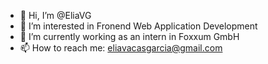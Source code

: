 - 👋 Hi, I’m @EliaVG
- 👀 I’m interested in Fronend Web Application Development
- 🌱 I’m currently working as an intern in Foxxum GmbH
- 📫 How to reach me: eliavacasgarcia@gmail.com
